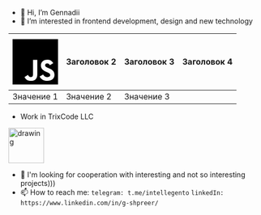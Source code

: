 - 👋 Hi, I’m Gennadii
- 👀 I’m  interested in frontend development, design and new technology


| <svg xmlns="http://www.w3.org/2000/svg" viewBox="0 0 448 512"><!--! Font Awesome Pro 6.4.0 by @fontawesome - https://fontawesome.com License - https://fontawesome.com/license (Commercial License) Copyright 2023 Fonticons, Inc. --><path d="M0 32v448h448V32H0zm243.8 349.4c0 43.6-25.6 63.5-62.9 63.5-33.7 0-53.2-17.4-63.2-38.5l34.3-20.7c6.6 11.7 12.6 21.6 27.1 21.6 13.8 0 22.6-5.4 22.6-26.5V237.7h42.1v143.7zm99.6 63.5c-39.1 0-64.4-18.6-76.7-43l34.3-19.8c9 14.7 20.8 25.6 41.5 25.6 17.4 0 28.6-8.7 28.6-20.8 0-14.4-11.4-19.5-30.7-28l-10.5-4.5c-30.4-12.9-50.5-29.2-50.5-63.5 0-31.6 24.1-55.6 61.6-55.6 26.8 0 46 9.3 59.8 33.7L368 290c-7.2-12.9-15-18-27.1-18-12.3 0-20.1 7.8-20.1 18 0 12.6 7.8 17.7 25.9 25.6l10.5 4.5c35.8 15.3 55.9 31 55.9 66.2 0 37.8-29.8 58.6-69.7 58.6z"/></svg> | Заголовок 2 | Заголовок 3 | Заголовок 4 |
|-------------|-------------|-------------|-------------|
| Значение 1  | Значение 2  | Значение 3  | 



- Work in TrixCode LLC 
 <img src="https://avatars.githubusercontent.com/u/48174933?s=200&v=4" alt="drawing" width="70"/>

- 💞️ I'm looking for cooperation with interesting and not so interesting projects)))
- 📫 How to reach me:
```telegram: t.me/intellegento```
```linkedIn: https://www.linkedin.com/in/g-shpreer/```


